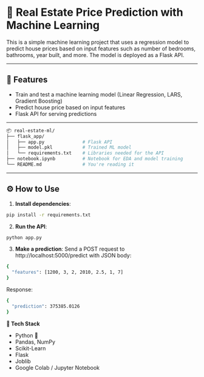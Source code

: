 # 🏡 Real Estate Price Prediction with Machine Learning

This is a simple machine learning project that uses a regression model to predict house prices based on input features such as number of bedrooms, bathrooms, year built, and more. The model is deployed as a Flask API.

---

## 🚀 Features

- Train and test a machine learning model (Linear Regression, LARS, Gradient Boosting)
- Predict house price based on input features
- Flask API for serving predictions

---
```bash
📦 real-estate-ml/
├── flask_app/
│   ├── app.py              # Flask API
│   ├── model.pkl           # Trained ML model
│   └── requirements.txt    # Libraries needed for the API
├── notebook.ipynb          # Notebook for EDA and model training
└── README.md               # You're reading it
```

---

## ⚙️ How to Use

1. **Install dependencies**:
```bash
pip install -r requirements.txt
```

2. **Run the API**:
```bash
python app.py
```

3. **Make a prediction**:
Send a POST request to http://localhost:5000/predict with JSON body:

```bash
{
  "features": [1200, 3, 2, 2010, 2.5, 1, 7]
}
```

Response:
```bash
{
  "prediction": 375385.0126
}
```

**🧠 Tech Stack**
- Python 🐍
- Pandas, NumPy
- Scikit-Learn
- Flask
- Joblib
- Google Colab / Jupyter Notebook
